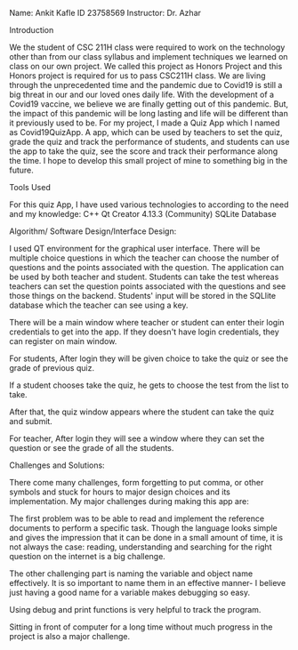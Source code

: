 

Name: Ankit Kafle
ID 23758569
Instructor: Dr. Azhar



Introduction 

We the student of CSC 211H class were required to work on the technology other than from our class syllabus and implement techniques we learned on class on our own project. We called this project as Honors Project and this Honors project is required for us to pass CSC211H class.
	We are living through the unprecedented time and the pandemic due to Covid19 is still a big threat in our and our loved ones daily life. With the development of a Covid19 vaccine, we believe we are finally getting out of this pandemic. But, the impact of this pandemic will be long lasting and life will be different than it previously used to be. 
	For my project, I made a Quiz App which I named as Covid19QuizApp. A app, which can be used by teachers to set the quiz, grade the quiz and track the performance of students, and students can use the app to take the quiz, see the score and track their performance along the time. I hope to develop this small project of mine to something big in the future.
  
  
  
Tools Used


For this quiz App, I have used various technologies to  according to the need and my knowledge:
C++
Qt Creator 4.13.3 (Community)
SQLite Database





 Algorithm/ Software Design/Interface Design: 
 
I used QT environment for the graphical user interface. There will be multiple choice questions in which the teacher can choose the number of questions and the points associated with the question. The application can be used by both teacher and student. Students can take the test whereas teachers can set the question points associated with the questions and see those things on the backend. Students' input will be stored in the SQLlite database which the teacher can see using a key.

There will be a main window where teacher or student can enter their login credentials to get into the app. If they doesn't have login credentials, they can register on main window.

For students, After login they will be given choice to take the quiz or see the grade of previous quiz.

If a student chooses take the quiz, he gets to choose the test from the list to take. 

After that, the quiz window appears where the student can take the quiz and submit. 

For teacher, After login they will see a window where they can set the question or see the grade of all the students.







Challenges and Solutions:

There come many challenges, form forgetting to put comma, or other symbols and stuck for hours to major design choices and its implementation. My major challenges during making this app are:

The first problem was to be able to read and implement the reference documents to perform a specific task. 
Though the language looks simple and gives the impression that it can be done in a small amount of time, it is not always the case: reading, understanding and  searching for the right question on the internet is a big challenge.

The other challenging part is naming the variable and object name effectively. It is so important to name them in an effective manner- I believe just having a good name for a variable makes debugging so easy.

Using debug and print functions is very helpful to track the program.

Sitting in front of computer for a long time without much progress in the project is also a major challenge.



